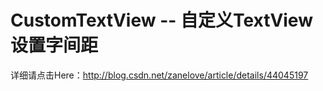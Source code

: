 # CustomTextView -- 自定义TextView设置字间距
详细请点击Here：http://blog.csdn.net/zanelove/article/details/44045197
